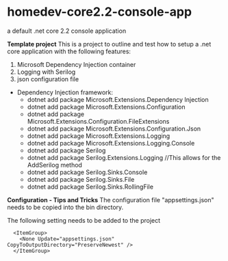 # homedev-core2.2-console-app
a default .net core 2.2 console application

**Template project**
This is a project to outline and test how to setup a .net core application with the following features:

1. Microsoft Dependency Injection container
2. Logging with Serilog
3. json configuration file



- Dependency Injection framework:
    - dotnet add package Microsoft.Extensions.Dependency Injection
    - dotnet add package Microsoft.Extensions.Configuration
    - dotnet add package Microsoft.Extensions.Configuration.FileExtensions
    - dotnet add package Microsoft.Extensions.Configuration.Json
    - dotnet add package Microsoft.Extensions.Logging 
    - dotnet add package Microsoft.Extensions.Logging.Console 
    - dotnet add package Serilog
    - dotnet add package Serilog.Extensions.Logging //This allows for the AddSerilog method
    - dotnet add package Serilog.Sinks.Console 
    - dotnet add package Serilog.Sinks.File 
    - dotnet add package Serilog.Sinks.RollingFile
    

**Configuration - Tips and Tricks**
The configuration file "appsettings.json" needs to be copied into the bin directory.

The following setting needs to be added to the project

```
  <ItemGroup>
    <None Update="appsettings.json" CopyToOutputDirectory="PreserveNewest" />
  </ItemGroup>
  ```
